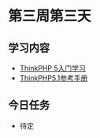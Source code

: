 # 第三周第三天
## 学习内容
* [ThinkPHP 5入门学习](https://www.kancloud.cn/thinkphp/thinkphp5_quickstart/147278)
* [ThinkPHP5.1参考手册](https://www.kancloud.cn/manual/thinkphp5_1)

## 今日任务
* 待定
